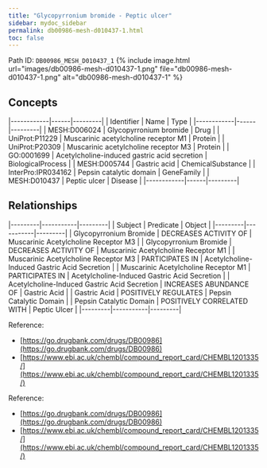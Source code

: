 ```yaml
---
title: "Glycopyrronium bromide - Peptic ulcer"
sidebar: mydoc_sidebar
permalink: db00986-mesh-d010437-1.html
toc: false 
---
```



Path ID: `DB00986_MESH_D010437_1`
{% include image.html url="images/db00986-mesh-d010437-1.png" file="db00986-mesh-d010437-1.png" alt="db00986-mesh-d010437-1" %}

## Concepts

|------------|------|---------|
| Identifier | Name | Type    |
|------------|------|---------|
| MESH:D006024 | Glycopyrronium bromide | Drug |
| UniProt:P11229 | Muscarinic acetylcholine receptor M1 | Protein |
| UniProt:P20309 | Muscarinic acetylcholine receptor M3 | Protein |
| GO:0001699 | Acetylcholine-induced gastric acid secretion | BiologicalProcess |
| MESH:D005744 | Gastric acid | ChemicalSubstance |
| InterPro:IPR034162 | Pepsin catalytic domain | GeneFamily |
| MESH:D010437 | Peptic ulcer | Disease |
|------------|------|---------|

## Relationships

|---------|-----------|---------|
| Subject | Predicate | Object  |
|---------|-----------|---------|
| Glycopyrronium Bromide | DECREASES ACTIVITY OF | Muscarinic Acetylcholine Receptor M3 |
| Glycopyrronium Bromide | DECREASES ACTIVITY OF | Muscarinic Acetylcholine Receptor M1 |
| Muscarinic Acetylcholine Receptor M3 | PARTICIPATES IN | Acetylcholine-Induced Gastric Acid Secretion |
| Muscarinic Acetylcholine Receptor M1 | PARTICIPATES IN | Acetylcholine-Induced Gastric Acid Secretion |
| Acetylcholine-Induced Gastric Acid Secretion | INCREASES ABUNDANCE OF | Gastric Acid |
| Gastric Acid | POSITIVELY REGULATES | Pepsin Catalytic Domain |
| Pepsin Catalytic Domain | POSITIVELY CORRELATED WITH | Peptic Ulcer |
|---------|-----------|---------|

Reference: 
  - [https://go.drugbank.com/drugs/DB00986](https://go.drugbank.com/drugs/DB00986)
  - [https://www.ebi.ac.uk/chembl/compound_report_card/CHEMBL1201335/](https://www.ebi.ac.uk/chembl/compound_report_card/CHEMBL1201335/)

Reference: 
  - [https://go.drugbank.com/drugs/DB00986](https://go.drugbank.com/drugs/DB00986)
  - [https://www.ebi.ac.uk/chembl/compound_report_card/CHEMBL1201335/](https://www.ebi.ac.uk/chembl/compound_report_card/CHEMBL1201335/)
